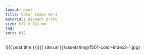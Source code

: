 ```yaml
---
layout: post
title: Color Index #2-1
material: pigment print
size: 572 x 831 mm
tag:
sort: 012
---
```


![{{ post.title }}]({{ site.url }}/assets/img/1501-color-index2-1.jpg)
